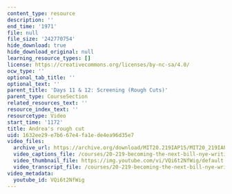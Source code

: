 ```yaml
---
content_type: resource
description: ''
end_time: '1971'
file: null
file_size: '242770754'
hide_download: true
hide_download_original: null
learning_resource_types: []
license: https://creativecommons.org/licenses/by-nc-sa/4.0/
ocw_type: ''
optional_tab_title: ''
optional_text: ''
parent_title: 'Days 11 & 12: Screening (Rough Cuts)'
parent_type: CourseSection
related_resources_text: ''
resource_index_text: ''
resourcetype: Video
start_time: '1172'
title: Andrea's rough cut
uid: 1632ee29-e7b6-67e4-fa1e-de4ea96d35e7
video_files:
  archive_url: https://archive.org/download/MIT20.219IAP15/MIT20_219IAP15_D11_300k.mp4
  video_captions_file: /courses/20-219-becoming-the-next-bill-nye-writing-and-hosting-the-educational-show-january-iap-2015/72f1f92d073b5e7881f2a04e5086826a_VQi6t2NfWig.vtt
  video_thumbnail_file: https://img.youtube.com/vi/VQi6t2NfWig/default.jpg
  video_transcript_file: /courses/20-219-becoming-the-next-bill-nye-writing-and-hosting-the-educational-show-january-iap-2015/239168f6f943d50647376040c1f62140_VQi6t2NfWig.pdf
video_metadata:
  youtube_id: VQi6t2NfWig
---
```

